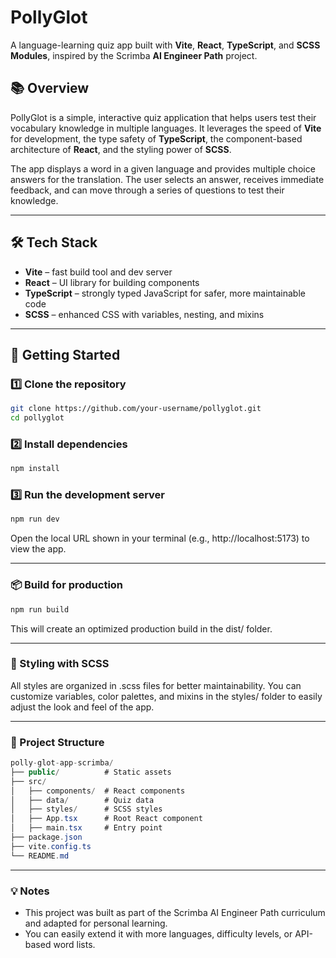 # PollyGlot

A language-learning quiz app built with **Vite**, **React**, **TypeScript**, and **SCSS Modules**, inspired by the Scrimba **AI Engineer Path** project.

## 📚 Overview

PollyGlot is a simple, interactive quiz application that helps users test their vocabulary knowledge in multiple languages. It leverages the speed of **Vite** for development, the type safety of **TypeScript**, the component-based architecture of **React**, and the styling power of **SCSS**.

The app displays a word in a given language and provides multiple choice answers for the translation. The user selects an answer, receives immediate feedback, and can move through a series of questions to test their knowledge.

---

## 🛠️ Tech Stack

- **Vite** – fast build tool and dev server
- **React** – UI library for building components
- **TypeScript** – strongly typed JavaScript for safer, more maintainable code
- **SCSS** – enhanced CSS with variables, nesting, and mixins

---

## 🚀 Getting Started

### 1️⃣ Clone the repository

```bash
git clone https://github.com/your-username/pollyglot.git
cd pollyglot
```

### 2️⃣ Install dependencies

```bash
npm install
```

### 3️⃣ Run the development server

```bash
npm run dev
```

Open the local URL shown in your terminal (e.g., http://localhost:5173) to view the app.

---

### 📦 Build for production

```bash
npm run build
```

This will create an optimized production build in the dist/ folder.

---

### 🎨 Styling with SCSS

All styles are organized in .scss files for better maintainability. You can customize variables, color palettes, and mixins in the styles/ folder to easily adjust the look and feel of the app.

---

### 📂 Project Structure

```csharp
polly-glot-app-scrimba/
├── public/          # Static assets
├── src/
│   ├── components/  # React components
│   ├── data/        # Quiz data
│   ├── styles/      # SCSS styles
│   ├── App.tsx      # Root React component
│   ├── main.tsx     # Entry point
├── package.json
├── vite.config.ts
└── README.md
```

---

### 💡 Notes

- This project was built as part of the Scrimba AI Engineer Path curriculum and adapted for personal learning.
- You can easily extend it with more languages, difficulty levels, or API-based word lists.
